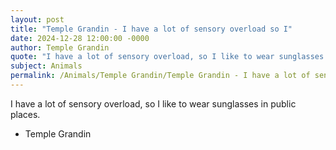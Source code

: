 ```yaml
---
layout: post
title: "Temple Grandin - I have a lot of sensory overload so I"
date: 2024-12-28 12:00:00 -0000
author: Temple Grandin
quote: "I have a lot of sensory overload, so I like to wear sunglasses in public places."
subject: Animals
permalink: /Animals/Temple Grandin/Temple Grandin - I have a lot of sensory overload so I
---
```


I have a lot of sensory overload, so I like to wear sunglasses in public places.

- Temple Grandin
